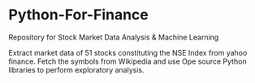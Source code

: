 # Python-For-Finance
Repository for Stock Market Data Analysis & Machine Learning

Extract market data of 51 stocks constituting the NSE Index from yahoo finance. Fetch the symbols from Wikipedia and use Ope source Python libraries to perform exploratory analysis.
